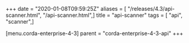 +++
date = "2020-01-08T09:59:25Z"
aliases = [ "/releases/4.3/api-scanner.html", "/api-scanner.html",]
title = "api-scanner"
tags = [ "api", "scanner",]

[menu.corda-enterprise-4-3]
parent = "corda-enterprise-4-3-api"
+++


